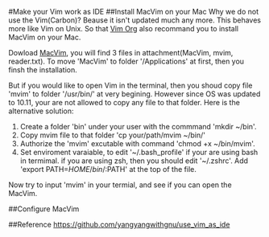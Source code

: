 #Make your Vim work as IDE
##Install MacVim on your Mac
Why we do not use the Vim(Carbon)? Beause it isn't updated much any more. This behaves more like Vim on Unix. So that [Vim Org](http://www.vim.org) also recommand you to install MacVim on your Mac. 
	
Dowload [MacVim](https://github.com/macvim-dev/macvim), you will find 3 files in attachment(MacVim, mvim, reader.txt). To move 'MacVim' to folder '/Applications' at first, then you finsh the installation.	

But if you would like to open Vim in the terminal, then you shoud copy file 'mvim' to folder '/usr/bin/' at very begining. However since OS was updated to 10.11, your are not allowed to copy any file to that folder. Here is the alternative solution: 	
1. Create a folder 'bin' under your user with the commmand 'mkdir ~/bin'. 	
2. Copy mvim file to that folder 'cp your/path/mvim ~/bin/' 	
3. Authorize the 'mvim' excutable with command 'chmod +x ~/bin/mvim'.	
4. Set enviroment varaiable, to edit '~/.bash_profile' if your are using bash in termimal. if you are using zsh, then you should edit '~/.zshrc'. Add 'export PATH=$HOME/bin/:$PATH' at the top of the file.


Now try to input 'mvim' in your termial, and see if you can open the MacVim.

##Configure MacVim

##Reference
https://github.com/yangyangwithgnu/use_vim_as_ide
